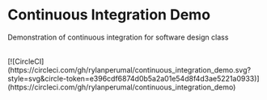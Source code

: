 # Continuous Integration Demo
Demonstration of continuous integration for software design class

<br>
[![CircleCI] (https://circleci.com/gh/rylanperumal/continuous_integration_demo.svg?style=svg&circle-token=e396cdf6874d0b5a2a01e54d8f4d3ae5221a0933)] (https://circleci.com/gh/rylanperumal/continuous_integration_demo)

